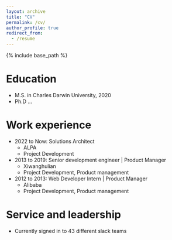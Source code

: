 ```yaml
---
layout: archive
title: "CV"
permalink: /cv/
author_profile: true
redirect_from:
  - /resume
---
```


{% include base_path %}

Education
======
* M.S. in Charles Darwin University, 2020
* Ph.D ...

Work experience
======
* 2022 to Now: Solutions Architect
  * ALPA
  * Project Development
* 2013 to 2019: Senior development engineer | Product Manager
  * Xiwanghulian
  * Project Development, Product management
* 2012 to 2013: Web Developer Intern | Product Manager
  * Alibaba
  * Project Development, Product management
  
  
Service and leadership
======
* Currently signed in to 43 different slack teams
